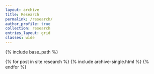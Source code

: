 ```yaml
---
layout: archive
title: Research
permalink: /research/
author_profile: true
collection: research
entries_layout: grid
classes: wide
---
```


{% include base_path %}


{% for post in site.research %}
  {% include archive-single.html %}
{% endfor %}
